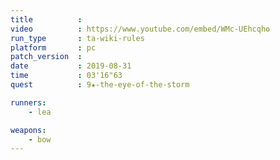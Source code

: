 ```yaml
---
title          :
video          : https://www.youtube.com/embed/WMc-UEhcqho
run_type       : ta-wiki-rules
platform       : pc
patch_version  : 
date           : 2019-08-31
time           : 03'16"63
quest          : 9★-the-eye-of-the-storm

runners:
    - lea

weapons:
    - bow
---
```

